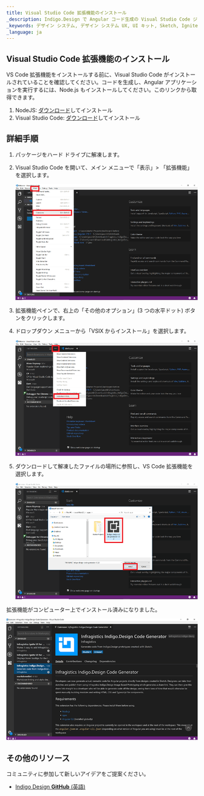 ```yaml
---
title: Visual Studio Code 拡張機能のインストール
_description: Indigo.Design で Angular コード生成の Visual Studio Code ジェネレーター拡張機能のインストール方法。
_keywords: デザイン システム, デザイン システム UX, UI キット, Sketch, Ignite UI for Angular, Sketch to Angular, Angular, Angular デザイン システム, Sketch からコードをエクスポート, Angular 用のデザイン キット, Sketch HTML, Sketch to HTML, Sketch UI キット
_language: ja
---
```


## Visual Studio Code 拡張機能のインストール

VS Code 拡張機能をインストールする前に、Visual Studio Code がインストールされていることを確認してください。コードを生成し、Angular アプリケーションを実行するには、Node.js もインストールしてください。このリンクから取得できます。

1.  NodeJS: [ダウンロード](https://nodejs.org/en/download/)してインストール
2.  Visual Studio Code: [ダウンロード](https://code.visualstudio.com/download)してインストール

## 詳細手順

1.  パッケージをハード ドライブに解凍します。

2.  Visual Studio Code を開いて、メイン メニューで「表示」> 「拡張機能」を選択します。

    <div class="divider--half"></div>
    <img src="../images/vs-code-extension-drop-down.png" />
    <div class="divider--half"></div>
    <div class="divider--half"></div>
    <div class="divider--half"></div>
    <div class="divider--half"></div>
    <div class="divider--half"></div>

3.  拡張機能ペインで、右上の「その他のオプション」(3 つの水平ドット) ボタンをクリックします。

4.  ドロップダウン メニューから「VSIX からインストール」を選択します。

    <div class="divider--half"></div>
    <img src="../images/vs-code-install-vsix.png" />
    <div class="divider--half"></div>
    <div class="divider--half"></div>
    <div class="divider--half"></div>
    <div class="divider--half"></div>
    <div class="divider--half"></div>

5.  ダウンロードして解凍したファイルの場所に参照し、VS Code 拡張機能を選択します。
    <div class="divider--half"></div>
    <img src="../images/vs-code-select-vsix.png" />
    <div class="divider--half"></div>
    <div class="divider--half"></div>
    <div class="divider--half"></div>
    <div class="divider--half"></div>
    <div class="divider--half"></div>

拡張機能がコンピューター上でインストール済みになりました。

<img src="../images/vs-code-generator-installed.png" />

## その他のリソース

コミュニティに参加して新しいアイデアをご提案ください。

- [Indigo Design **GitHub** (英語)](https://github.com/IgniteUI/design-system-docfx)

